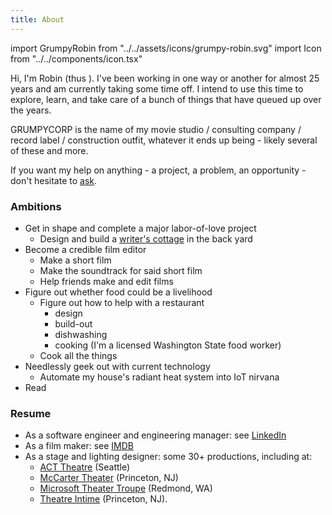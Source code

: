 ```yaml
---
title: About
---
```


import GrumpyRobin from "../../assets/icons/grumpy-robin.svg"
import Icon from "../../components/icon.tsx"

Hi, I'm Robin (thus <Icon sprite={GrumpyRobin} className="h1 w1" />). 
I've been working in one way or another for almost 25 years and am currently taking some time off.
I intend to use this time to explore, learn, and take care of a bunch of things that have queued up over the years.

<span class="grumpycorp">GRUMPYCORP</span> is the name of my movie studio / consulting company / record label / construction outfit, whatever it ends up being - likely several of these and more.

If you want my help on anything - a project, a problem, an opportunity - don't hesitate to [ask](mailto:robin@grumpycorp.com).

### Ambitions
- Get in shape and complete a major labor-of-love project
    - Design and build a [writer's cottage](/tags/cottage/) in the back yard
- Become a credible film editor
    - Make a short film
    - Make the soundtrack for said short film
    - Help friends make and edit films
- Figure out whether food could be a livelihood
    - Figure out how to help with a restaurant
        - design
        - build-out
        - dishwashing
        - cooking (I'm a licensed Washington State food worker)
    - Cook all the things
- Needlessly geek out with current technology
    - Automate my house's radiant heat system into IoT nirvana
- Read

### Resume
- As a software engineer and engineering manager: see [LinkedIn](https://www.linkedin.com/in/robingiese)
- As a film maker: see [IMDB](https://www.imdb.com/name/nm8515322/)
- As a stage and lighting designer: some 30+ productions, including at:
    - [ACT Theatre](http://www.acttheatre.org/) (Seattle)
    - [McCarter Theater](https://www.mccarter.org/) (Princeton, NJ)
    - [Microsoft Theater Troupe](https://www.facebook.com/MicrosoftTheaterTroupe/) (Redmond, WA)
    - [Theatre Intime](https://www.theatreintime.org/) (Princeton, NJ).